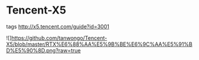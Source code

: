 # Tencent-X5
tags
http://x5.tencent.com/guide?id=3001

![]https://github.com/tanwongo/Tencent-X5/blob/master/RTX%E6%88%AA%E5%9B%BE%E6%9C%AA%E5%91%BD%E5%90%8D.png?raw=true
